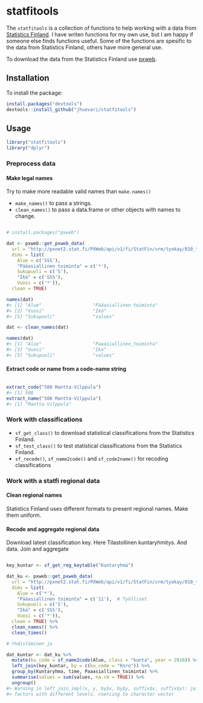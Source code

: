 <!-- README.md is generated from README.Rmd. Please edit that file -->
statfitools
===========

The `statfitools` is a collection of functions to help working with a data from [Statistics Finland](http://tilastokeskus.fi). I have writen functions for my own use, but I am happy if someone else finds functions useful. Some of the functions are spesific to the data from Statistics Finland, others have more general use.

To download the data from the Statistics Finland use [pxweb](https://github.com/rOpenGov/pxweb).

Installation
------------

To install the package:

``` r
install.packages("devtools")
devtools::install_github("jhuovari/statfitools")
```

Usage
-----

``` r
library("statfitools")
library("dplyr")
```

### Preprocess data

#### Make legal names

Try to make more readable valid names than `make.names()`

-   `make_names()` to pass a strings.
-   `clean_names()` to pass a data.frame or other objects with names to change.

``` r

# install.packages("pxweb")

dat <- pxweb::get_pxweb_data(
  url = "http://pxnet2.stat.fi/PXWeb/api/v1/fi/StatFin/vrm/tyokay/010_tyokay_tau_101.px",
  dims = list(
    Alue = c('SSS'),
    "Pääasiallinen toiminta" = c('*'),
    Sukupuoli = c('S'),
    "Ikä" = c('SSS'),
    Vuosi = c('*')),
  clean = TRUE)

names(dat)
#> [1] "Alue"                   "Pääasiallinen toiminta"
#> [3] "Vuosi"                  "Ikä"                   
#> [5] "Sukupuoli"              "values"

dat <- clean_names(dat)

names(dat)
#> [1] "Alue"                   "Paaasiallinen_toiminta"
#> [3] "Vuosi"                  "Ika"                   
#> [5] "Sukupuoli"              "values"
```

#### Extract code or name from a code-name string

``` r

extract_code("508 Mantta-Vilppula")
#> [1] 508
extract_name("508 Mantta-Vilppula")
#> [1] "Mantta-Vilppula"
```

### Work with classifications

-   `sf_get_class()` to download statistical classifications from the Statistics Finland.
-   `sf_test_class()` to test statistical classifications from the Statistics Finland.
-   `sf_recode()`, `sf_name2code()` and `sf_code2name()` for recoding classifications

### Work with a statfi regional data

#### Clean regional names

Statistics Finland uses different formats to present regional names. Make them uniform.

#### Recode and aggregate regional data

Download latest classification key. Here Tilastollinen kuntaryhmitys. And data. Join and aggregate

``` r

key_kuntar <- sf_get_reg_keytable("Kuntaryhmä")

dat_ku <- pxweb::get_pxweb_data(
  url = "http://pxnet2.stat.fi/PXWeb/api/v1/fi/StatFin/vrm/tyokay/010_tyokay_tau_101.px",
  dims = list(
    Alue = c('*'),
    "Pääasiallinen toiminta" = c('11'),  # Työlliset
    Sukupuoli = c('S'),
    "Ikä" = c('SSS'),
    Vuosi = c('*')),
  clean = TRUE) %>% 
  clean_names() %>% 
  clean_times()

# Yhdistäminen ja 

dat_kuntar <- dat_ku %>% 
  mutate(ku_code = sf_name2code(Alue, class = "kunta", year = 2016)) %>%   # Varmempi yhdistää koodilla
  left_join(key_kuntar, by = c(ku_code = "Knro")) %>% 
  group_by(Kuntaryhma, time, Paaasiallinen_toiminta) %>% 
  summarise(values = sum(values, na.rm = TRUE)) %>% 
  ungroup()
#> Warning in left_join_impl(x, y, by$x, by$y, suffix$x, suffix$y): joining
#> factors with different levels, coercing to character vector
```
